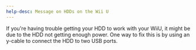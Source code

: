 ```yaml
---
help-desc: Message on HDDs on the Wii U
---
```


If you're having trouble getting your HDD to work with your WiiU, it might be due to the HDD not getting enough power. One way to fix this is by using an y-cable to connect the HDD to two USB ports.
